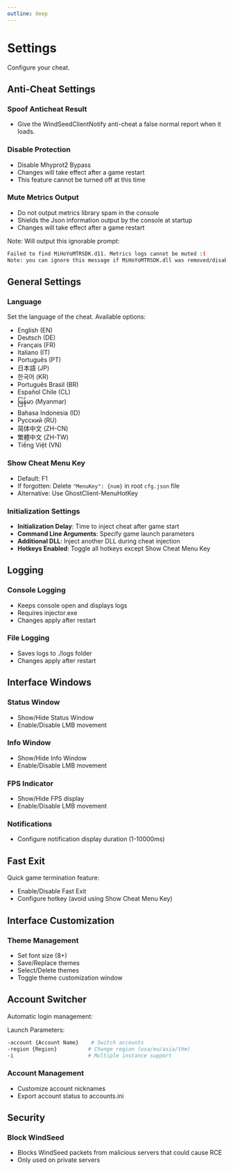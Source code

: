 ```yaml
---
outline: deep
---
```


# Settings
Configure your cheat.

## Anti-Cheat Settings

### Spoof Anticheat Result
- Give the WindSeedClientNotify anti-cheat a false normal report when it loads.

### Disable Protection
- Disable Mhyprot2 Bypass
- Changes will take effect after a game restart
- This feature cannot be turned off at this time

### Mute Metrics Output
- Do not output metrics library spam in the console
- Shields the Json information output by the console at startup
- Changes will take effect after a game restart

Note: Will output this ignorable prompt:
```bash
Failed to find MiHoYoMTRSDK.d11. Metrics logs cannot be muted :( 
Note: you can ignore this message if MiHoYoMTRSDK.dll was removed/disabled by you or by game devs.
```

## General Settings

### Language
Set the language of the cheat. Available options:
- English (EN)
- Deutsch (DE)
- Français (FR)
- Italiano (IT)
- Português (PT)
- 日本語 (JP)
- 한국어 (KR)
- Português Brasil (BR)
- Español Chile (CL)
- မြန်မာ (Myanmar)
- Bahasa Indonesia (ID)
- Русский (RU)
- 简体中文 (ZH-CN)
- 繁體中文 (ZH-TW)
- Tiếng Việt (VN)

### Show Cheat Menu Key
- Default: F1
- If forgotten: Delete `"MenuKey": {num}` in root `cfg.json` file
- Alternative: Use GhostClient-MenuHotKey

### Initialization Settings
- **Initialization Delay**: Time to inject cheat after game start
- **Command Line Arguments**: Specify game launch parameters
- **Additional DLL**: Inject another DLL during cheat injection
- **Hotkeys Enabled**: Toggle all hotkeys except Show Cheat Menu Key

## Logging

### Console Logging
- Keeps console open and displays logs
- Requires injector.exe
- Changes apply after restart

### File Logging
- Saves logs to ./logs folder
- Changes apply after restart

## Interface Windows

### Status Window
- Show/Hide Status Window
- Enable/Disable LMB movement

### Info Window
- Show/Hide Info Window
- Enable/Disable LMB movement

### FPS Indicator
- Show/Hide FPS display
- Enable/Disable LMB movement

### Notifications
- Configure notification display duration (1-10000ms)

## Fast Exit
Quick game termination feature:
- Enable/Disable Fast Exit
- Configure hotkey (avoid using Show Cheat Menu Key)

## Interface Customization

### Theme Management
- Set font size (8+)
- Save/Replace themes
- Select/Delete themes
- Toggle theme customization window

## Account Switcher
Automatic login management:

Launch Parameters:
```bash
-account {Account Name}    # Switch accounts
-region {Region}          # Change region (usa/eu/asia/thm)
-i                        # Multiple instance support
```

### Account Management
- Customize account nicknames
- Export account status to accounts.ini

## Security
### Block WindSeed
- Blocks WindSeed packets from malicious servers that could cause RCE
- Only used on private servers